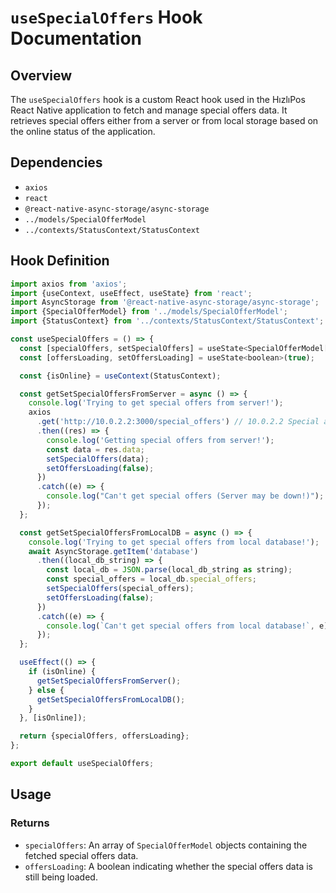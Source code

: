 # `useSpecialOffers` Hook Documentation

## Overview

The `useSpecialOffers` hook is a custom React hook used in the HızlıPos React Native application to fetch and manage special offers data. It retrieves special offers either from a server or from local storage based on the online status of the application.

## Dependencies

- `axios`
- `react`
- `@react-native-async-storage/async-storage`
- `../models/SpecialOfferModel`
- `../contexts/StatusContext/StatusContext`

## Hook Definition

```js
import axios from 'axios';
import {useContext, useEffect, useState} from 'react';
import AsyncStorage from '@react-native-async-storage/async-storage';
import {SpecialOfferModel} from '../models/SpecialOfferModel';
import {StatusContext} from '../contexts/StatusContext/StatusContext';

const useSpecialOffers = () => {
  const [specialOffers, setSpecialOffers] = useState<SpecialOfferModel[]>();
  const [offersLoading, setOffersLoading] = useState<boolean>(true);

  const {isOnline} = useContext(StatusContext);

  const getSetSpecialOffersFromServer = async () => {
    console.log('Trying to get special offers from server!');
    axios
      .get('http://10.0.2.2:3000/special_offers') // 10.0.2.2 Special alias to the host loopback interface
      .then((res) => {
        console.log('Getting special offers from server!');
        const data = res.data;
        setSpecialOffers(data);
        setOffersLoading(false);
      })
      .catch((e) => {
        console.log("Can't get special offers (Server may be down!)");
      });
  };

  const getSetSpecialOffersFromLocalDB = async () => {
    console.log('Trying to get special offers from local database!');
    await AsyncStorage.getItem('database')
      .then((local_db_string) => {
        const local_db = JSON.parse(local_db_string as string);
        const special_offers = local_db.special_offers;
        setSpecialOffers(special_offers);
        setOffersLoading(false);
      })
      .catch((e) => {
        console.log(`Can't get special offers from local database!`, e);
      });
  };

  useEffect(() => {
    if (isOnline) {
      getSetSpecialOffersFromServer();
    } else {
      getSetSpecialOffersFromLocalDB();
    }
  }, [isOnline]);

  return {specialOffers, offersLoading};
};

export default useSpecialOffers;
```

## Usage

### Returns

- `specialOffers`: An array of `SpecialOfferModel` objects containing the fetched special offers data.
- `offersLoading`: A boolean indicating whether the special offers data is still being loaded.
